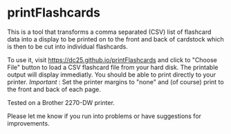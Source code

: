 # printFlashcards

This is a tool that transforms a comma separated (CSV) list of flashcard data into a display to be printed on to the front and back of cardstock which is then to be cut into individual flashcards.

To use it, visit https://dc25.github.io/printFlashcards and click to "Choose File" button to load a CSV flashcard file from your hard disk.  The printable output will display immediatly.  You should be able to print directly to your printer.   *Important* : Set the printer margins to "none" and (of course) print to the front and back of each page.

Tested on a Brother 2270-DW printer.

Please let me know if you run into problems or have suggestions for improvements.
